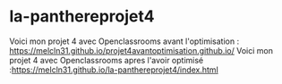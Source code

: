 # la-panthereprojet4
Voici mon projet 4 avec Openclassrooms avant l'optimisation : https://melcln31.github.io/projet4avantoptimisation.github.io/
Voici mon projet 4 avec Openclassrooms  apres l'avoir optimisé :https://melcln31.github.io/la-panthereprojet4/index.html
